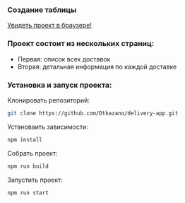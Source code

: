 ### Создание таблицы

[Увидеть проект в браузере!](https://delivery-app-eight-nu.vercel.app/)

### Проект состоит из нескольких страниц:

- Первая: список всех доставок
- Вторая: детальная информация по каждой доставке

### Установка и запуск проекта:

Клонировать репозиторий:

```bash
git clone https://github.com/Otkazano/delivery-app.git
```

Установаить зависимости:

```bash
npm install
```

Собрать проект:

```bash
npm run build
```

Запустить проект:

```bash
npm run start
```


